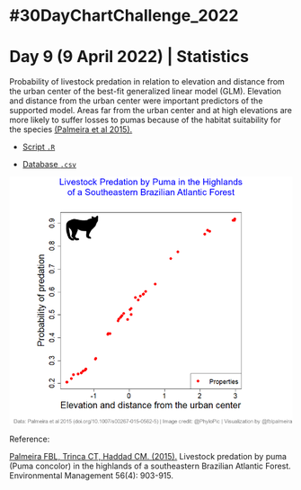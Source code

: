 # #30DayChartChallenge_2022

# Day 9 (9 April 2022) | Statistics

Probability of livestock predation in relation to elevation and distance from the urban center of the best-fit generalized linear model
(GLM). Elevation and distance from the urban center were important predictors of the supported model. Areas far from the urban center and at high elevations are more likely to suffer losses to pumas because of the habitat suitability for the species [(Palmeira et al 2015).](https://doi.org/10.1007/s00267-015-0562-5)

- [Script `.R`](https://github.com/fblpalmeira/puma_predation/blob/main/puma_predation.R)

- [Database `.csv`](https://github.com/fblpalmeira/puma_predation/blob/main/puma_predation.csv)

<img src="https://github.com/fblpalmeira/puma_predation/blob/main/puma_predation.png">

Reference:

[Palmeira FBL, Trinca CT, Haddad CM. (2015).](https://doi.org/10.1007/s00267-015-0562-5) Livestock predation by puma (Puma concolor) in the highlands of a southeastern Brazilian Atlantic Forest. Environmental Management 56(4): 903-915.
